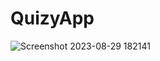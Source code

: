 # QuizyApp
![Screenshot 2023-08-29 182141](https://github.com/adnan378/QuizyApp/assets/63234709/8b9a4fa0-7b59-4da3-be58-5b20123c82ac)
